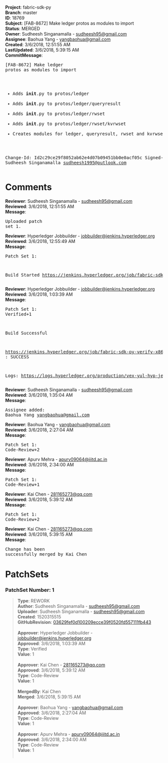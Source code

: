 <strong>Project</strong>: fabric-sdk-py</br><strong>Branch</strong>: master<br><strong>ID</strong>: 18769<br><strong>Subject</strong>: [FAB-8672] Make ledger protos as modules to import<br><strong>Status</strong>: MERGED<br><strong>Owner</strong>: Sudheesh Singanamalla - sudheesh95@gmail.com<br><strong>Assignee</strong>: Baohua Yang - yangbaohua@gmail.com<br><strong>Created</strong>: 3/6/2018, 12:51:55 AM<br><strong>LastUpdated</strong>: 3/6/2018, 5:39:15 AM<br><strong>CommitMessage</strong>:<br><pre>[FAB-8672] Make ledger protos as modules to import

- Adds __init__.py to protos/ledger
- Adds __init__.py to protos/ledger/queryresult
- Adds __init__.py to protos/ledger/rwset
- Adds __init__.py to protos/ledger/rwset/kvrwset
- Creates modules for ledger, queryresult, rwset and kvrwset

Change-Id: Id2c29ce29f8052ab62e4d07b09451bb0e0acf05c
Signed-off-by: Sudheesh Singanamalla <sudheesh1995@outlook.com>
</pre><h1>Comments</h1><strong>Reviewer</strong>: Sudheesh Singanamalla - sudheesh95@gmail.com<br><strong>Reviewed</strong>: 3/6/2018, 12:51:55 AM<br><strong>Message</strong>: <pre>Uploaded patch set 1.</pre><strong>Reviewer</strong>: Hyperledger Jobbuilder - jobbuilder@jenkins.hyperledger.org<br><strong>Reviewed</strong>: 3/6/2018, 12:55:49 AM<br><strong>Message</strong>: <pre>Patch Set 1:

Build Started https://jenkins.hyperledger.org/job/fabric-sdk-py-verify-x86_64/361/</pre><strong>Reviewer</strong>: Hyperledger Jobbuilder - jobbuilder@jenkins.hyperledger.org<br><strong>Reviewed</strong>: 3/6/2018, 1:03:39 AM<br><strong>Message</strong>: <pre>Patch Set 1: Verified+1

Build Successful 

https://jenkins.hyperledger.org/job/fabric-sdk-py-verify-x86_64/361/ : SUCCESS

Logs: https://logs.hyperledger.org/production/vex-yul-hyp-jenkins-3/fabric-sdk-py-verify-x86_64/361</pre><strong>Reviewer</strong>: Sudheesh Singanamalla - sudheesh95@gmail.com<br><strong>Reviewed</strong>: 3/6/2018, 1:35:04 AM<br><strong>Message</strong>: <pre>Assignee added: Baohua Yang <yangbaohua@gmail.com></pre><strong>Reviewer</strong>: Baohua Yang - yangbaohua@gmail.com<br><strong>Reviewed</strong>: 3/6/2018, 2:27:04 AM<br><strong>Message</strong>: <pre>Patch Set 1: Code-Review+2</pre><strong>Reviewer</strong>: Apurv Mehra - apurv09064@iiitd.ac.in<br><strong>Reviewed</strong>: 3/6/2018, 2:34:00 AM<br><strong>Message</strong>: <pre>Patch Set 1: Code-Review+1</pre><strong>Reviewer</strong>: Kai Chen - 281165273@qq.com<br><strong>Reviewed</strong>: 3/6/2018, 5:39:12 AM<br><strong>Message</strong>: <pre>Patch Set 1: Code-Review+2</pre><strong>Reviewer</strong>: Kai Chen - 281165273@qq.com<br><strong>Reviewed</strong>: 3/6/2018, 5:39:15 AM<br><strong>Message</strong>: <pre>Change has been successfully merged by Kai Chen</pre><h1>PatchSets</h1><h3>PatchSet Number: 1</h3><blockquote><strong>Type</strong>: REWORK<br><strong>Author</strong>: Sudheesh Singanamalla - sudheesh95@gmail.com<br><strong>Uploader</strong>: Sudheesh Singanamalla - sudheesh95@gmail.com<br><strong>Created</strong>: 1520315515<br><strong>GitHubRevision</strong>: [03629fef0d100209ecce39f0520fd557111fb443](https://github.com/hyperledger/fabric-sdk-py/commit/03629fef0d100209ecce39f0520fd557111fb443)<br><br><strong>Approver</strong>: Hyperledger Jobbuilder - jobbuilder@jenkins.hyperledger.org<br><strong>Approved</strong>: 3/6/2018, 1:03:39 AM<br><strong>Type</strong>: Verified<br><strong>Value</strong>: 1<br><br><strong>Approver</strong>: Kai Chen - 281165273@qq.com<br><strong>Approved</strong>: 3/6/2018, 5:39:12 AM<br><strong>Type</strong>: Code-Review<br><strong>Value</strong>: 1<br><br><strong>MergedBy</strong>: Kai Chen<br><strong>Merged</strong>: 3/6/2018, 5:39:15 AM<br><br><strong>Approver</strong>: Baohua Yang - yangbaohua@gmail.com<br><strong>Approved</strong>: 3/6/2018, 2:27:04 AM<br><strong>Type</strong>: Code-Review<br><strong>Value</strong>: 1<br><br><strong>Approver</strong>: Apurv Mehra - apurv09064@iiitd.ac.in<br><strong>Approved</strong>: 3/6/2018, 2:34:00 AM<br><strong>Type</strong>: Code-Review<br><strong>Value</strong>: 1<br><br></blockquote>